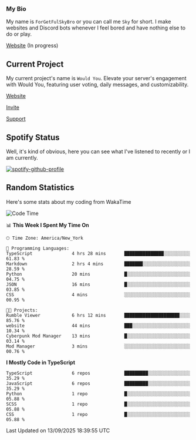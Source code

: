 ### My Bio 

My name is `ForGetFulSkyBro` or you can call me `Sky` for short. I make websites and Discord bots whenever I feel bored and have nothing else to do or play.

[Website](https://forgetful.vercel.app) (In progress)

## Current Project

My current project's name is `Would You`. Elevate your server's engagement with Would You, featuring user voting, daily messages, and customizability.

[Website](https://wouldyoubot.gg)

[Invite](https://wouldyoubot.gg/invite)

[Support](https://wouldyoubot.gg/discord)

## Spotify Status

Well, it's kind of obvious, here you can see what I've listened to recently or I am currently.

[![spotify-github-profile](https://spotify-github-profile.kittinanx.com/api/view?uid=8fw8wluifdebs12yo4k3j0h6c&cover_image=true&theme=novatorem&show_offline=false&background_color=121212&interchange=false&bar_color=53b14f&bar_color_cover=false)](https://github.com/kittinan/spotify-github-profile)


## Random Statistics

Here's some stats about my coding from WakaTime

<!--START_SECTION:waka-->
![Code Time](http://img.shields.io/badge/Code%20Time-1%2C573%20hrs%2055%20mins-blue)

📊 **This Week I Spent My Time On** 

```text
🕑︎ Time Zone: America/New_York

💬 Programming Languages: 
TypeScript               4 hrs 28 mins       ███████████████░░░░░░░░░░   61.83 % 
Markdown                 2 hrs 4 mins        ███████░░░░░░░░░░░░░░░░░░   28.59 % 
Python                   20 mins             █░░░░░░░░░░░░░░░░░░░░░░░░   04.75 % 
JSON                     16 mins             █░░░░░░░░░░░░░░░░░░░░░░░░   03.85 % 
CSS                      4 mins              ░░░░░░░░░░░░░░░░░░░░░░░░░   00.95 % 

🐱‍💻 Projects: 
Rumble Viewer            6 hrs 12 mins       █████████████████████░░░░   85.76 % 
website                  44 mins             ███░░░░░░░░░░░░░░░░░░░░░░   10.34 % 
Cyberpunk Mod Manager    13 mins             █░░░░░░░░░░░░░░░░░░░░░░░░   03.14 % 
Mod Manager              3 mins              ░░░░░░░░░░░░░░░░░░░░░░░░░   00.76 % 
```

**I Mostly Code in TypeScript** 

```text
TypeScript               6 repos             █████████░░░░░░░░░░░░░░░░   35.29 % 
JavaScript               6 repos             █████████░░░░░░░░░░░░░░░░   35.29 % 
Python                   1 repo              █░░░░░░░░░░░░░░░░░░░░░░░░   05.88 % 
SCSS                     1 repo              █░░░░░░░░░░░░░░░░░░░░░░░░   05.88 % 
CSS                      1 repo              █░░░░░░░░░░░░░░░░░░░░░░░░   05.88 % 
```




 Last Updated on 13/09/2025 18:39:55 UTC
<!--END_SECTION:waka-->
